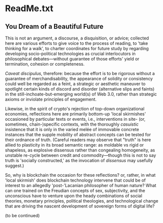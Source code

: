 # ReadMe.txt
## You Dream of a Beautiful Future

This is not an argument, a discourse, a disquisition, or advice; collected here are various efforts to give voice to the process of reading, to 'take thinking for a walk', to charter coordinates for future study by regarding developing socio-political technologies as crucial interlocutors in philosophical debates—without guarantee of those efforts' yield or termination, cohesion or completeness.

_Caveat discipulus_, therefore: because the effort is to be rigorous without a guarantee of merchandisability, the appearance of solidity or consistency could well be regarded as a feint, a strategic or aesthetic maneuver to spotlight certain kinds of discord and disorder (alternative slips and faints) in the still-inchoate-but-emerging world(s) of Web 3.0, rather than strategic axioms or inviolate principles of engagement.

Likewise, in the spirit of crypto's rejection of top-down organizational economies, reflections here are primarily bottom-up 'local skirmishes' occasioned by particular texts or events, i.e., interventions in site- (or, sometimes, chain-)specific contexts, with the thoroughly _casuistic_ insistence that it is only in the varied melée of immovable concrete instances that the supple mobility of abstract concepts can be tested for their ordnance of truth. (Careful readers may observe that "truth" is here allied to plasticity in its broad semantic range: as moldable vs rigid or shapeless, as explosive dissensus rather than congealing homogeneity, as unstable re-cycle between credit and commodity—though this is not to say truth is 'socially constructed,' as the invocation of _dissensus_ may usefully suggest.)

So, why is blockchain the occasion for these reflections? or, rather, in what 'local skirmish' does blockchain technology intervene that could be of interest to an allegedly 'post-'Lacanian philosopher of human nature? What can one trained on the Freudian concepts of sex, subjectivity, and the unconscious have to venture upon the heady combinations of social theories, monetary principles, political theologies, and technological change that are driving the nascent development of sovereign forms of digital life?


(to be continued)
